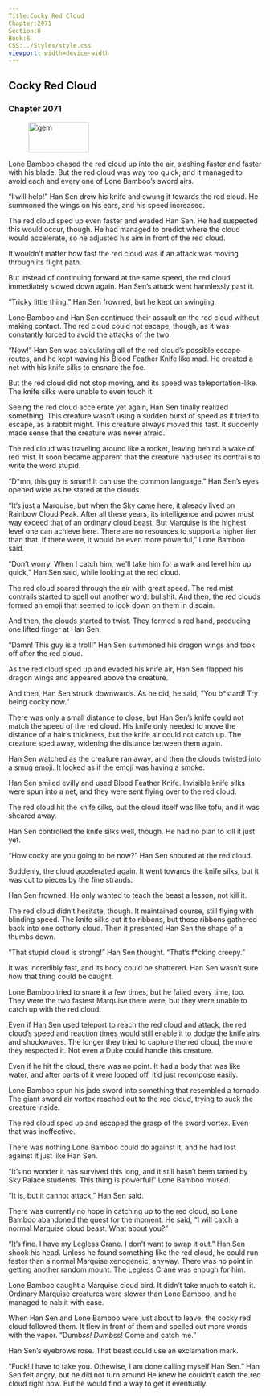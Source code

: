 ```yaml
---
Title:Cocky Red Cloud 
Chapter:2071 
Section:8 
Book:6 
CSS:../Styles/style.css 
viewport: width=device-width
---
```

  
## Cocky Red Cloud
### Chapter 2071
  
<figure>
	<img src="../Images/gem.gif" alt="gem" id="gem" width="120" height="60" />
</figure>
  

  
Lone Bamboo chased the red cloud up into the air, slashing faster and faster with his blade. But the red cloud was way too quick, and it managed to avoid each and every one of Lone Bamboo’s sword airs.

“I will help!” Han Sen drew his knife and swung it towards the red cloud. He summoned the wings on his ears, and his speed increased.

The red cloud sped up even faster and evaded Han Sen. He had suspected this would occur, though. He had managed to predict where the cloud would accelerate, so he adjusted his aim in front of the red cloud.

It wouldn’t matter how fast the red cloud was if an attack was moving through its flight path.

But instead of continuing forward at the same speed, the red cloud immediately slowed down again. Han Sen’s attack went harmlessly past it.

“Tricky little thing.” Han Sen frowned, but he kept on swinging.

Lone Bamboo and Han Sen continued their assault on the red cloud without making contact. The red cloud could not escape, though, as it was constantly forced to avoid the attacks of the two.

“Now!” Han Sen was calculating all of the red cloud’s possible escape routes, and he kept waving his Blood Feather Knife like mad. He created a net with his knife silks to ensnare the foe.

But the red cloud did not stop moving, and its speed was teleportation-like. The knife silks were unable to even touch it.

Seeing the red cloud accelerate yet again, Han Sen finally realized something. This creature wasn’t using a sudden burst of speed as it tried to escape, as a rabbit might. This creature always moved this fast. It suddenly made sense that the creature was never afraid.

The red cloud was traveling around like a rocket, leaving behind a wake of red mist. It soon became apparent that the creature had used its contrails to write the word stupid.

“D*mn, this guy is smart! It can use the common language.” Han Sen’s eyes opened wide as he stared at the clouds.

“It’s just a Marquise, but when the Sky came here, it already lived on Rainbow Cloud Peak. After all these years, its intelligence and power must way exceed that of an ordinary cloud beast. But Marquise is the highest level one can achieve here. There are no resources to support a higher tier than that. If there were, it would be even more powerful,” Lone Bamboo said.

“Don’t worry. When I catch him, we’ll take him for a walk and level him up quick,” Han Sen said, while looking at the red cloud.

The red cloud soared through the air with great speed. The red mist contrails started to spell out another word: bullshit. And then, the red clouds formed an emoji that seemed to look down on them in disdain.

And then, the clouds started to twist. They formed a red hand, producing one lifted finger at Han Sen.

“Damn! This guy is a troll!” Han Sen summoned his dragon wings and took off after the red cloud.

As the red cloud sped up and evaded his knife air, Han Sen flapped his dragon wings and appeared above the creature.

And then, Han Sen struck downwards. As he did, he said, “You b*stard! Try being cocky now.”

There was only a small distance to close, but Han Sen’s knife could not match the speed of the red cloud. His knife only needed to move the distance of a hair’s thickness, but the knife air could not catch up. The creature sped away, widening the distance between them again.

Han Sen watched as the creature ran away, and then the clouds twisted into a smug emoji. It looked as if the emoji was having a smoke.

Han Sen smiled evilly and used Blood Feather Knife. Invisible knife silks were spun into a net, and they were sent flying over to the red cloud.

The red cloud hit the knife silks, but the cloud itself was like tofu, and it was sheared away.

Han Sen controlled the knife silks well, though. He had no plan to kill it just yet.

“How cocky are you going to be now?” Han Sen shouted at the red cloud.

Suddenly, the cloud accelerated again. It went towards the knife silks, but it was cut to pieces by the fine strands.

Han Sen frowned. He only wanted to teach the beast a lesson, not kill it.

The red cloud didn’t hesitate, though. It maintained course, still flying with blinding speed. The knife silks cut it to ribbons, but those ribbons gathered back into one cottony cloud. Then it presented Han Sen the shape of a thumbs down.

“That stupid cloud is strong!” Han Sen thought. “That’s f*cking creepy.”

It was incredibly fast, and its body could be shattered. Han Sen wasn’t sure how that thing could be caught.

Lone Bamboo tried to snare it a few times, but he failed every time, too. They were the two fastest Marquise there were, but they were unable to catch up with the red cloud.

Even if Han Sen used teleport to reach the red cloud and attack, the red cloud’s speed and reaction times would still enable it to dodge the knife airs and shockwaves. The longer they tried to capture the red cloud, the more they respected it. Not even a Duke could handle this creature.

Even if he hit the cloud, there was no point. It had a body that was like water, and after parts of it were lopped off, it’d just recompose easily.

Lone Bamboo spun his jade sword into something that resembled a tornado. The giant sword air vortex reached out to the red cloud, trying to suck the creature inside.

The red cloud sped up and escaped the grasp of the sword vortex. Even that was ineffective.

There was nothing Lone Bamboo could do against it, and he had lost against it just like Han Sen.

“It’s no wonder it has survived this long, and it still hasn’t been tamed by Sky Palace students. This thing is powerful!” Lone Bamboo mused.

“It is, but it cannot attack,” Han Sen said.

There was currently no hope in catching up to the red cloud, so Lone Bamboo abandoned the quest for the moment. He said, “I will catch a normal Marquise cloud beast. What about you?”

“It’s fine. I have my Legless Crane. I don’t want to swap it out.” Han Sen shook his head. Unless he found something like the red cloud, he could run faster than a normal Marquise xenogeneic, anyway. There was no point in getting another random mount. The Legless Crane was enough for him.

Lone Bamboo caught a Marquise cloud bird. It didn’t take much to catch it. Ordinary Marquise creatures were slower than Lone Bamboo, and he managed to nab it with ease.

When Han Sen and Lone Bamboo were just about to leave, the cocky red cloud followed them. It flew in front of them and spelled out more words with the vapor. “Dumb*ss! Dumb*ss! Come and catch me.”

Han Sen’s eyebrows rose. That beast could use an exclamation mark.

“Fuck! I have to take you. Othewise, I am done calling myself Han Sen.” Han Sen felt angry, but he did not turn around He knew he couldn’t catch the red cloud right now. But he would find a way to get it eventually.